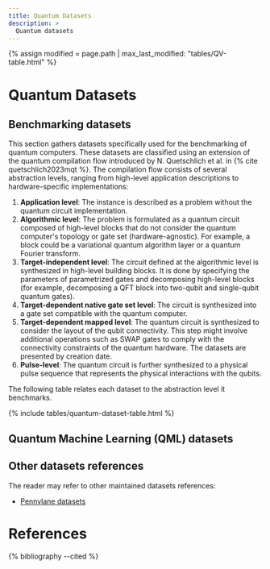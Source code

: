 ```yaml
---
title: Quantum Datasets
description: >
  Quantum datasets
---
```


{% assign modified = page.path | max_last_modified: "tables/QV-table.html" %}

# Quantum Datasets

## Benchmarking datasets

This section gathers datasets specifically used for the benchmarking of quantum computers. These datasets are classified using an extension of the quantum compilation flow introduced by N. Quetschlich et al. in {% cite quetschlich2023mqt %}. The compilation flow consists of several abstraction levels, ranging from high-level application descriptions to hardware-specific implementations:
1. **Application level**: The instance is described as a problem without the quantum circuit implementation.
2. **Algorithmic level**: The problem is formulated as a quantum circuit composed of high-level blocks that do not consider the quantum computer's topology or gate set (hardware-agnostic). For example, a block could be a variational quantum algorithm layer or a quantum Fourier transform.
3. **Target-independent level**: The circuit defined at the algorithmic level is synthesized in high-level building blocks. It is done by specifying the parameters of parametrized gates and decomposing high-level blocks (for example, decomposing a QFT block into two-qubit and single-qubit quantum gates).
4. **Target-dependent native gate set level**: The circuit is synthesized into a gate set compatible with the quantum computer.
5. **Target-dependent mapped level**: The quantum circuit is synthesized to consider the layout of the qubit connectivity. This step might involve additional operations such as SWAP gates to comply with the connectivity constraints of the quantum hardware.
The datasets are presented by creation date.
6. **Pulse-level**: The quantum circuit is further synthesized to a physical pulse sequence that represents the physical interactions with the qubits.

The following table relates each dataset to the abstraction level it benchmarks.

{% include tables/quantum-dataset-table.html %}
<script type="text/javascript">
    $(document).ready(function() {
      $('.quantum-dataset-table').DataTable(
        {
          "pageLength": 10,
          "drawCallback": function(settings){ 
            MathJax.Hub.Queue(["Typeset", MathJax.Hub]); 
          }
        } 
      );
    });
</script>

## Quantum Machine Learning (QML) datasets

<!--
## HamLib 

The Hamiltonian Library (HamLib), introduced by N. PD. Sawaya et al. in 2023 {% cite sawaya2024hamlib %} gathers a large dataset of qubit-based Hamiltonians for problem sizes from 2 to 1000 qubits. This library provides Hamiltonians based on the <a href="https://github.com/quantumlib/OpenFermion" target="_blank">OpenFermion's Google library</a> {% cite mcclean2020openfermion %}. The dataset features Pauli representation of the Hamiltonian of the problem and provides Hamiltonians related to different applications:
- **Optimization** (Binary and discrete optimization)
- **Condensed matter** models (Bose Hubbard, Fermi Hubbard, Heisenberg, Lattices, and Transverse Field Ising models)
- **Chemistry** (electronic and vibrational structures)

The <a href="https://portal.nersc.gov/cfs/m888/dcamps/hamlib/" target="_blank">dataset</a> is publicly available, and the authors also provide <a href="https://github.com/Azulene-Labs/hamlib_functions" target="_blank">tools</a> to easily interact with the content of the dataset.

## VeriQBench

VeriQBench, introduced by K. Chen et al in 2022 {% cite chen2022veriqbench %} gathers high-level description of quantum circuits for problem sizes 

in OpenQASM 2.0 to benchmark quantum computers. The <a href="https://github.com/Veri-Q/Benchmark" target="_blank">dataset</a> is publicly available.

## MQTBench

Munich Quantum Toolkit Benchmark Library (MQTBench), introduced by N. Quetschlich et al. in 2022 {% cite quetschlich2023mqt %} is a dataset designed to facilitate the benchmarking of gate-based quantum computers. The authors designed a circuit library to benchmark each level of abstraction of the compilation flow. This flow consists of several abstraction levels, ranging from high-level algorithmic descriptions to hardware-specific implementations:
- **Algorithmic level**: The description of the quantum circuit is composed of high-level blocks that do not consider the quantum computer's topology or gate set (hardware-agnostic). For example, a block could be a variational quantum algorithm layer or a quantum Fourier transform.
- **Target-independent level**: The circuit defined at the algorithmic level is synthesized in high-level building blocks. It is done by specifying the parameters of parametrized gates and decomposing high-level blocks (for example, decomposing a QFT block into two-qubit and single-qubit quantum gates).
- **Target-dependent native gate set level**: The circuit is synthesized into a gate set compatible with the quantum computer.
- **Target-dependent mapped level**: The quantum circuit is synthesized to consider the layout of the qubit connectivity. This step might involve additional operations such as SWAP gates to comply with the connectivity constraints of the quantum hardware.

Based on this compilation flow, the authors present a list of benchmarking instances that target each level of the compilation flow. The dataset includes diverse quantum circuits, covering a range of system sizes from 2 to 130 qubits. The <a href="https://www.cda.cit.tum.de/mqtbench/" target="_blank">dataset</a> is publicly available. 
For the two most hardware-specific levels of the compilation flow, MQTBench provides benchmarks targeting several leading quantum computing platforms, including those developed by:
- IBM
- Rigetti
- Oxford Quantum Circuits
- IonQ
- Quantinuum

## RevLib

The RevLib was introduced in 2008 by R. Wille et al. {% cite Wille2008 %} and consists of a collaborative library implementing reversible functions. The <a href="https://www.revlib.org/" target="_blank">dataset</a> is publicly available. This library contains several functions with their associated quantum circuit defined in a <a href="https://www.revlib.org/documentation.php" target="_blank">specific format</a>. The aim of this library was at first to evaluate the gate-level synthesis to compare compilation algorithms. This library does not seem to be maintained anymore.


-->

<!-- Ajouter un tableau sur les différents circuits implémentés par librairie-->
## Other datasets references

The reader may refer to other maintained datasets references:  
- <a href="https://pennylane.ai/datasets/" target="_blank">Pennylane datasets</a>

# References

{% bibliography --cited %}